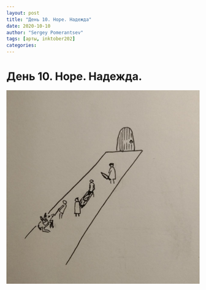 ```yaml
---
layout: post
title: "День 10. Hope. Надежда"
date: 2020-10-10
author: "Sergey Pomerantsev"
tags: [арты, inktober202]
categories:
---
```


# День 10. Hope. Надежда.

![](/assets/images/_inktober20-10.jpg)
